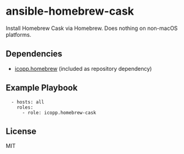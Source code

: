 # ansible-homebrew-cask

Install Homebrew Cask via Homebrew. Does nothing on non-macOS platforms.

## Dependencies

* [icopp.homebrew](https://github.com/icopp/ansible-homebrew) (included as repository dependency)

## Example Playbook

```
  - hosts: all
    roles:
      - role: icopp.homebrew-cask
```

## License

MIT
